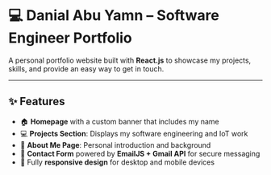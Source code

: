 # 💻 Danial Abu Yamn – Software Engineer Portfolio

A personal portfolio website built with **React.js** to showcase my projects, skills, and provide an easy way to get in touch.

---

## ✨ Features

- 🏠 **Homepage** with a custom banner that includes my name
- 💻 **Projects Section**: Displays my software engineering and IoT work
- 🙋 **About Me Page**: Personal introduction and background
- 📩 **Contact Form** powered by **EmailJS + Gmail API** for secure messaging
- 📱 Fully **responsive design** for desktop and mobile devices
